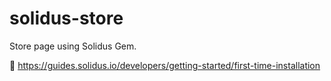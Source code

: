 # solidus-store

Store page using Solidus Gem.

🔗 https://guides.solidus.io/developers/getting-started/first-time-installation
